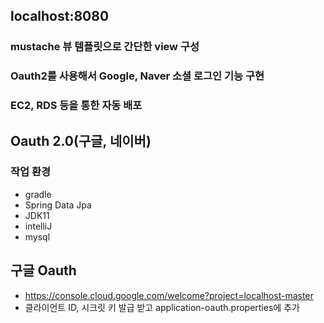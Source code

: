 ## localhost:8080


### mustache 뷰 템플릿으로 간단한 view 구성
### Oauth2를 사용해서 Google, Naver 소셜 로그인 기능 구현
### EC2, RDS 등을 통한 자동 배포

## Oauth 2.0(구글, 네이버)

### 작업 환경
- gradle
- Spring Data Jpa
- JDK11
- intelliJ
- mysql

## 구글 Oauth
- https://console.cloud.google.com/welcome?project=localhost-master
- 클라이언트 ID, 시크릿 키 발급 받고 application-oauth.properties에 추가
